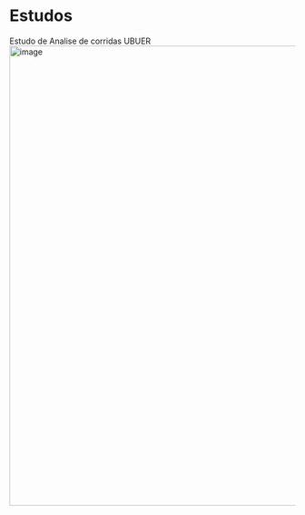 # Estudos
Estudo de Analise de corridas UBUER
<img width="2436" height="810" alt="image" src="https://github.com/user-attachments/assets/41a88000-6720-468c-949c-9425e0578029" />

